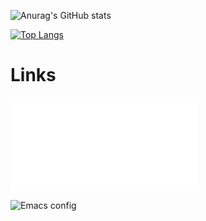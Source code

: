 ![Anurag's GitHub stats](https://github-readme-stats.vercel.app/api?username=erikbackman&show_icons=true&theme=buefy)

[![Top Langs](https://github-readme-stats.vercel.app/api/top-langs/?username=erikbackman&hide=javascript,html,css&theme=buefy)](https://github.com/anuraghazra/github-readme-stats)

# Links
![erikbackman.github.io](file:///home/ebn/src/erikbackman.github.io/docs/index.html)

![Emacs config](https://github.com/erikbackman/nixos-config/blob/master/modules/programs/emacs/config/ebn-init.el)

<!--
**erikbackman/erikbackman** is a ✨ _special_ ✨ repository because its `README.md` (this file) appears on your GitHub profile.

Here are some ideas to get you started:
- 🔭 I’m currently working on ...
- 🌱 I’m currently learning ...
- 👯 I’m looking to collaborate on ...
- 🤔 I’m looking for help with ...
- 💬 Ask me about ...
- 📫 How to reach me: ...
- 😄 Pronouns: ...
- ⚡ Fun fact: ...
-->
